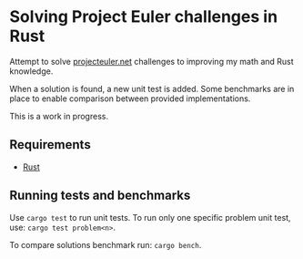 Solving Project Euler challenges in Rust
==========================================

Attempt to solve [projecteuler.net](https://projecteuler.net/) challenges to improving my math and Rust knowledge.

When a solution is found, a new unit test is added. Some benchmarks are in place to enable comparison between provided implementations.

This is a work in progress.

## Requirements

* [Rust](https://www.rust-lang.org/)


## Running tests and benchmarks

Use `cargo test` to run unit tests. To run only one specific problem unit test, use: `cargo test problem<n>`.

To compare solutions benchmark run: `cargo bench`.
